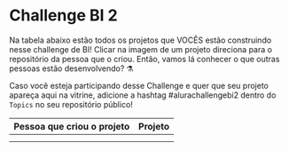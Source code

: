 # Challenge BI 2

Na tabela abaixo estão todos os projetos que VOCÊS estão construindo nesse challenge de BI! Clicar na imagem de um projeto direciona para o repositório da pessoa que o criou. Então, vamos lá conhecer o que outras pessoas estão desenvolvendo? ⚗️

Caso você esteja participando desse Challenge e quer que seu projeto apareça aqui na vitrine, adicione a hashtag #alurachallengebi2 dentro do `Topics` no seu repositório público!



| Pessoa que criou o projeto | Projeto |
| --- | --- |
| <!-- CHANNEL_PROJECTS:START -->
|  <!-- CHANNEL_PROJECTS:END -->

